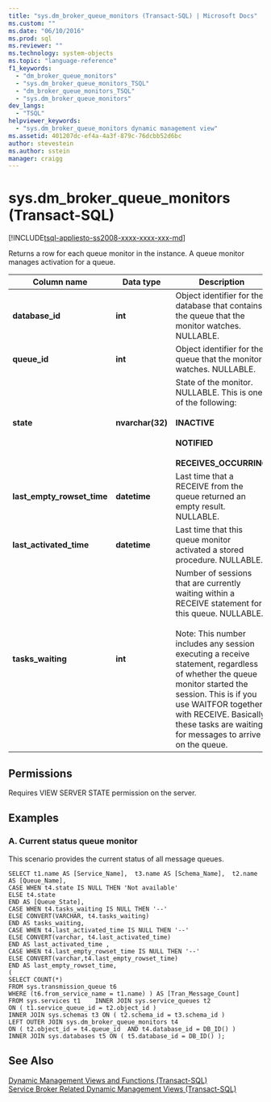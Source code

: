 ```yaml
---
title: "sys.dm_broker_queue_monitors (Transact-SQL) | Microsoft Docs"
ms.custom: ""
ms.date: "06/10/2016"
ms.prod: sql
ms.reviewer: ""
ms.technology: system-objects
ms.topic: "language-reference"
f1_keywords: 
  - "dm_broker_queue_monitors"
  - "sys.dm_broker_queue_monitors_TSQL"
  - "dm_broker_queue_monitors_TSQL"
  - "sys.dm_broker_queue_monitors"
dev_langs: 
  - "TSQL"
helpviewer_keywords: 
  - "sys.dm_broker_queue_monitors dynamic management view"
ms.assetid: 401207dc-ef4a-4a3f-879c-76dcbb52d6bc
author: stevestein
ms.author: sstein
manager: craigg
---
```

# sys.dm_broker_queue_monitors (Transact-SQL)
[!INCLUDE[tsql-appliesto-ss2008-xxxx-xxxx-xxx-md](../../includes/tsql-appliesto-ss2008-xxxx-xxxx-xxx-md.md)]

  Returns a row for each queue monitor in the instance. A queue monitor manages activation for a queue.  
  

|Column name|Data type|Description|  
|-----------------|---------------|-----------------|  
|**database_id**|**int**|Object identifier for the database that contains the queue that the monitor watches. NULLABLE.|  
|**queue_id**|**int**|Object identifier for the queue that the monitor watches. NULLABLE.|  
|**state**|**nvarchar(32)**|State of the monitor. NULLABLE. This is one of the following:<br /><br /> **INACTIVE**<br /><br /> **NOTIFIED**<br /><br /> **RECEIVES_OCCURRING**|  
|**last_empty_rowset_time**|**datetime**|Last time that a RECEIVE from the queue returned an empty result. NULLABLE.|  
|**last_activated_time**|**datetime**|Last time that this queue monitor activated a stored procedure. NULLABLE.|  
|**tasks_waiting**|**int**|Number of sessions that are currently waiting within a RECEIVE statement for this queue. NULLABLE.<br /><br /> Note: This number includes any session executing a receive statement, regardless of whether the queue monitor started the session. This is if you use WAITFOR together with RECEIVE. Basically, these tasks are waiting for messages to arrive on the queue.|  
  
## Permissions  
 Requires VIEW SERVER STATE permission on the server.  
  
## Examples  
  
### A. Current status queue monitor  
 This scenario provides the current status of all message queues.  
  
```  
SELECT t1.name AS [Service_Name],  t3.name AS [Schema_Name],  t2.name AS [Queue_Name],    
CASE WHEN t4.state IS NULL THEN 'Not available'   
ELSE t4.state   
END AS [Queue_State],    
CASE WHEN t4.tasks_waiting IS NULL THEN '--'   
ELSE CONVERT(VARCHAR, t4.tasks_waiting)   
END AS tasks_waiting,   
CASE WHEN t4.last_activated_time IS NULL THEN '--'   
ELSE CONVERT(varchar, t4.last_activated_time)   
END AS last_activated_time ,    
CASE WHEN t4.last_empty_rowset_time IS NULL THEN '--'   
ELSE CONVERT(varchar,t4.last_empty_rowset_time)   
END AS last_empty_rowset_time,   
(   
SELECT COUNT(*)   
FROM sys.transmission_queue t6   
WHERE (t6.from_service_name = t1.name) ) AS [Tran_Message_Count]   
FROM sys.services t1    INNER JOIN sys.service_queues t2   
ON ( t1.service_queue_id = t2.object_id )     
INNER JOIN sys.schemas t3 ON ( t2.schema_id = t3.schema_id )    
LEFT OUTER JOIN sys.dm_broker_queue_monitors t4   
ON ( t2.object_id = t4.queue_id  AND t4.database_id = DB_ID() )    
INNER JOIN sys.databases t5 ON ( t5.database_id = DB_ID() );  
```  
  
## See Also  
 [Dynamic Management Views and Functions &#40;Transact-SQL&#41;](~/relational-databases/system-dynamic-management-views/system-dynamic-management-views.md)   
 [Service Broker Related Dynamic Management Views &#40;Transact-SQL&#41;](../../relational-databases/system-dynamic-management-views/service-broker-related-dynamic-management-views-transact-sql.md)  
  
  

